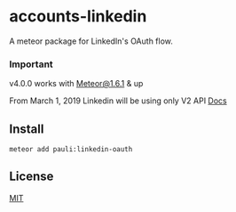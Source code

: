 accounts-linkedin
============================

A meteor package for LinkedIn's OAuth flow.

### Important
v4.0.0 works with Meteor@1.6.1 & up

From March 1, 2019 Linkedin will be using only V2 API [Docs](https://docs.microsoft.com/en-us/linkedin/consumer/integrations/self-serve/migration-faq?context=linkedin/consumer/context)

Install
-----------
```
meteor add pauli:linkedin-oauth
```


License
-----------
[MIT](https://github.com/PauliBuccini/meteor-accounts-linkedin/blob/master/LICENSE)

